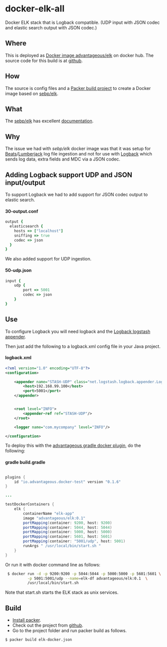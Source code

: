 # docker-elk-all
Docker ELK stack that is Logback compatible.
(UDP input with JSON codec and elastic search output with JSON codec.)

## Where
This is deployed as [Docker image advantageous/elk](https://hub.docker.com/r/advantageous/elk/)
on docker hub. The source code for this build is at [github](https://github.com/advantageous/docker-elk-all).

## How
The source is config files and a [Packer build project](https://www.packer.io/intro/)
to create a Docker image based on [sebp/elk](https://hub.docker.com/r/sebp/elk/).

## What
The [sebp/elk](https://hub.docker.com/r/sebp/elk/) has excellent
[documentation](http://elk-docker.readthedocs.io/).

## Why
The issue we had with *sebp/elk* docker image was that it was setup for
[Beats](https://www.elastic.co/products/beats)/[Lumberjack](https://github.com/elastic/logstash-forwarder)
log file ingestion and not for use with [Logback](http://logback.qos.ch/) which
sends log data, extra fields and MDC via a JSON codec.

## Adding Logback support UDP and JSON input/output

To support Logback we had to add support for JSON codec output to elastic search.

#### 30-output.conf
```ruby
output {
  elasticsearch {
    hosts => ["localhost"]
    sniffing => true
    codec => json
  }
}
```

We also added support for UDP ingestion.

#### 50-udp.json
```ruby
input {
    udp {
        port => 5001
        codec => json
    }
}
```

## Use

To configure Logback you will need logback and the
[Logback logstash appender](https://github.com/logstash/logstash-logback-encoder).

Then just add the following to a logback.xml config file in your Java project.

#### logback.xml
```xml
<?xml version="1.0" encoding="UTF-8"?>
<configuration>

    <appender name="STASH-UDP" class="net.logstash.logback.appender.LogstashSocketAppender">
        <host>192.168.99.100</host>
        <port>5001</port>
    </appender>


    <root level="INFO">
        <appender-ref ref="STASH-UDP"/>
    </root>

    <logger name="com.mycompany" level="INFO"/>

</configuration>
```

To deploy this with the [advantageous gradle docker plugin](https://github.com/advantageous/docker-test-plugin),
do the following:

#### gradle build.gradle
```java

plugins {
    id "io.advantageous.docker-test" version "0.1.6"
}

...

testDockerContainers {
    elk {
        containerName "elk-app"
        image "advantageous/elk:0.1"
        portMapping(container: 9200, host: 9200)
        portMapping(container: 5044, host: 5044)
        portMapping(container: 5000, host: 5000)
        portMapping(container: 5601, host: 5601)
        portMapping(container: "5001/udp", host: 5001)
        runArgs " /usr/local/bin/start.sh "
    }
}
```

Or run it with docker command line as follows:

```sh
 $ docker run -d -p 9200:9200 -p 5044:5044 -p 5000:5000 -p 5601:5601 \
          -p 5001:5001/udp --name=elk-df advantageous/elk:0.1  \
          /usr/local/bin/start.sh
```

Note that start.sh starts the ELK stack as unix services.

## Build

* [Install packer](https://www.packer.io/intro/getting-started/setup.html).
* Check out the project from [github](https://github.com/advantageous/docker-elk-all).
* Go to the project folder and run packer build as follows.

```sh
$ packer build elk-docker.json
```
